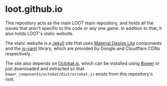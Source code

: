 loot.github.io
==============

This repository acts as the main LOOT team repository, and holds all the issues that aren't specific to the code or any one game. In addition to that, it also holds LOOT's static website.

The static website is a [Jekyll](http://jekyllrb.com/) site that uses [Material Design Lite](http://www.getmdl.io/) components and the [js-yaml](https://github.com/nodeca/js-yaml) library, which are provided by Google and Cloudflare CDNs respectively.

The site also depends on [Octokat.js](https://github.com/philschatz/octokat.js), which can be installed using [Bower](http://bower.io/) or just downloaded and extracted so that `bower_components/octokat/dist/octokat.js` exists from this repository's root.
